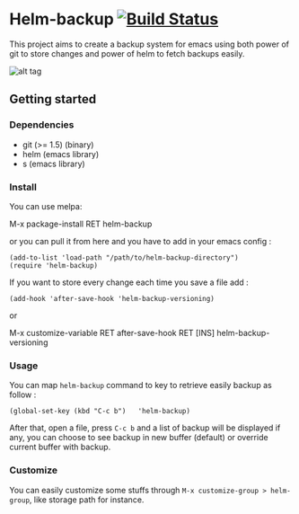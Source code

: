 # Helm-backup [![Build Status](https://travis-ci.org/antham/helm-backup.png?branch=master)](https://travis-ci.org/antham/helm-backup)

This project aims to create a backup system for emacs using both power of git to store changes and power of helm to fetch backups easily.

![alt tag](http://antham.github.io/helm-backup/pictures/screenshot.png)

## Getting started

### Dependencies

* git (>= 1.5) (binary)
* helm (emacs library)
* s (emacs library)

### Install

You can use melpa:

  M-x package-install RET helm-backup

or you can pull it from here and you have to add in your emacs config :

  ```elisp
  (add-to-list 'load-path "/path/to/helm-backup-directory")
  (require 'helm-backup)
  ```

If you want to store every change each time you save a file add : 

  ```elisp
  (add-hook 'after-save-hook 'helm-backup-versioning)
  ```
or 

  M-x customize-variable RET after-save-hook RET [INS] helm-backup-versioning

### Usage

You can map `helm-backup` command to key to retrieve easily backup as follow :

  ```elisp
  (global-set-key (kbd "C-c b")   'helm-backup)
  ```

After that, open a file, press `C-c b` and a list of backup will be displayed if any, you can choose to see backup in new buffer (default) or override current buffer with backup.

### Customize

You can easily customize some stuffs through `M-x customize-group > helm-group`, like storage path for instance.
